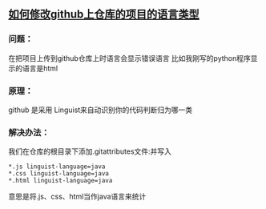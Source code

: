 ## [如何修改github上仓库的项目的语言类型](https://www.cnblogs.com/baichendongyang/p/13235474.html)
### 问题：

在把项目上传到github仓库上时语言会显示错误语言
比如我刚写的python程序显示的语言是html

### 原理：
github 是采用 Linguist来自动识别你的代码判断归为哪一类

### 解决办法：

我们在仓库的根目录下添加.gitattributes文件:并写入
```
*.js linguist-language=java
*.css linguist-language=java
*.html linguist-language=java
```
意思是将.js、css、html当作java语言来统计
